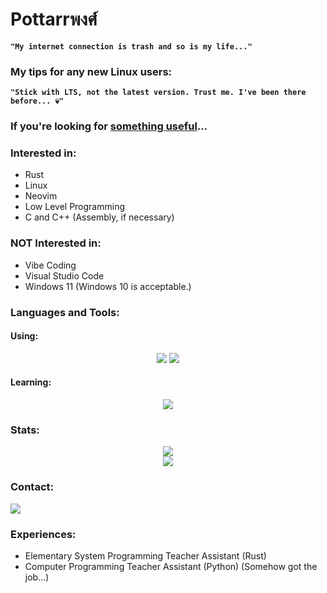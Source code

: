 # Pottarrพงศ์

**`"My internet connection is trash and so is my life..."`**

### My tips for any new Linux users:

**`"Stick with LTS, not the latest version. Trust me. I've been there before... 💀"`**

### If you're looking for [something useful](https://github.com/Pottarr/KMITL-SE-Classes-Archive)...

### Interested in:

- Rust
- Linux
- Neovim
- Low Level Programming
- C and C++ (Assembly, if necessary)

### NOT Interested in:

- Vibe Coding
- Visual Studio Code
- Windows 11 (Windows 10 is acceptable.)

### Languages and Tools:

#### Using:

<div align="center">
    <img src="https://skillicons.dev/icons?i=rust,latex,neovim,nix,linux,markdown,python,bash&theme=dark" />
    <img src="https://skillicons.dev/icons?i=c,cpp,html,css,typescript,javascript,java,lua&theme=dark" />
</div>

#### Learning:

<div align="center">
    <img src="https://skillicons.dev/icons?i=go&theme=dark" />
</div>

### Stats:

<div align="center" flex="row">
    <img src="https://github-readme-stats.vercel.app/api?username=Pottarr&show_icons=true&theme=gotham" />
</div>
<div align="center" flex="row">
    <img src="https://github-readme-stats.vercel.app/api/top-langs/?username=Pottarr&layout=donut-vertical&theme=gotham" />
</div>
<!-- <div style="border-radius: 5px; border: 1px solid #E4E2E2;" align="center" flex="row"> -->
    <!-- <h3 style="color: #268F77">Languages I was using within previous year</h3> -->
    <!-- <img src="https://github.com/Pottarr/Pottarr/blob/main/wakatime-languages-pie-svg.svg" alt="WakaTime Language Chart" /> -->
    <!-- <h3 style="color: #268F77">Update on 1st of January Annually</h3> -->
<!-- </div> -->


### Contact:

<a href="https://www.linkedin.com/in/pottarrpongs/"><img src="https://skillicons.dev/icons?i=linkedin&theme=dark" /></a>

### Experiences:

- Elementary System Programming Teacher Assistant (Rust)
- Computer Programming Teacher Assistant (Python) (Somehow got the job...)
